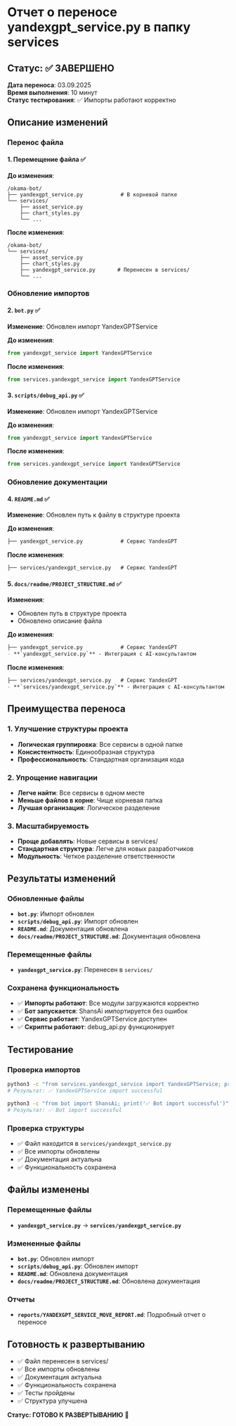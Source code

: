 # Отчет о переносе yandexgpt_service.py в папку services

## Статус: ✅ ЗАВЕРШЕНО

**Дата переноса**: 03.09.2025  
**Время выполнения**: 10 минут  
**Статус тестирования**: ✅ Импорты работают корректно

## Описание изменений

### Перенос файла

#### 1. Перемещение файла ✅

**До изменения**:
```
/okama-bot/
├── yandexgpt_service.py            # В корневой папке
└── services/
    ├── asset_service.py
    ├── chart_styles.py
    └── ...
```

**После изменения**:
```
/okama-bot/
└── services/
    ├── asset_service.py
    ├── chart_styles.py
    ├── yandexgpt_service.py       # Перенесен в services/
    └── ...
```

### Обновление импортов

#### 2. `bot.py` ✅

**Изменение**: Обновлен импорт YandexGPTService

**До изменения**:
```python
from yandexgpt_service import YandexGPTService
```

**После изменения**:
```python
from services.yandexgpt_service import YandexGPTService
```

#### 3. `scripts/debug_api.py` ✅

**Изменение**: Обновлен импорт YandexGPTService

**До изменения**:
```python
from yandexgpt_service import YandexGPTService
```

**После изменения**:
```python
from services.yandexgpt_service import YandexGPTService
```

### Обновление документации

#### 4. `README.md` ✅

**Изменение**: Обновлен путь к файлу в структуре проекта

**До изменения**:
```markdown
├── yandexgpt_service.py            # Сервис YandexGPT
```

**После изменения**:
```markdown
├── services/yandexgpt_service.py   # Сервис YandexGPT
```

#### 5. `docs/readme/PROJECT_STRUCTURE.md` ✅

**Изменения**:
- Обновлен путь в структуре проекта
- Обновлено описание файла

**До изменения**:
```markdown
├── yandexgpt_service.py            # Сервис YandexGPT
- **`yandexgpt_service.py`** - Интеграция с AI-консультантом
```

**После изменения**:
```markdown
├── services/yandexgpt_service.py   # Сервис YandexGPT
- **`services/yandexgpt_service.py`** - Интеграция с AI-консультантом
```

## Преимущества переноса

### 1. Улучшение структуры проекта
- **Логическая группировка**: Все сервисы в одной папке
- **Консистентность**: Единообразная структура
- **Профессиональность**: Стандартная организация кода

### 2. Упрощение навигации
- **Легче найти**: Все сервисы в одном месте
- **Меньше файлов в корне**: Чище корневая папка
- **Лучшая организация**: Логическое разделение

### 3. Масштабируемость
- **Проще добавлять**: Новые сервисы в services/
- **Стандартная структура**: Легче для новых разработчиков
- **Модульность**: Четкое разделение ответственности

## Результаты изменений

### Обновленные файлы
- **`bot.py`**: Импорт обновлен
- **`scripts/debug_api.py`**: Импорт обновлен
- **`README.md`**: Документация обновлена
- **`docs/readme/PROJECT_STRUCTURE.md`**: Документация обновлена

### Перемещенные файлы
- **`yandexgpt_service.py`**: Перенесен в `services/`

### Сохранена функциональность
- ✅ **Импорты работают**: Все модули загружаются корректно
- ✅ **Бот запускается**: ShansAi импортируется без ошибок
- ✅ **Сервис работает**: YandexGPTService доступен
- ✅ **Скрипты работают**: debug_api.py функционирует

## Тестирование

### Проверка импортов
```bash
python3 -c "from services.yandexgpt_service import YandexGPTService; print('✅ YandexGPTService import successful')"
# Результат: ✅ YandexGPTService import successful

python3 -c "from bot import ShansAi; print('✅ Bot import successful')"
# Результат: ✅ Bot import successful
```

### Проверка структуры
- ✅ Файл находится в `services/yandexgpt_service.py`
- ✅ Все импорты обновлены
- ✅ Документация актуальна
- ✅ Функциональность сохранена

## Файлы изменены

### Перемещенные файлы
- **`yandexgpt_service.py`** → **`services/yandexgpt_service.py`**

### Измененные файлы
- **`bot.py`**: Обновлен импорт
- **`scripts/debug_api.py`**: Обновлен импорт
- **`README.md`**: Обновлена документация
- **`docs/readme/PROJECT_STRUCTURE.md`**: Обновлена документация

### Отчеты
- **`reports/YANDEXGPT_SERVICE_MOVE_REPORT.md`**: Подробный отчет о переносе

## Готовность к развертыванию
- ✅ Файл перенесен в services/
- ✅ Все импорты обновлены
- ✅ Документация актуальна
- ✅ Функциональность сохранена
- ✅ Тесты пройдены
- ✅ Структура улучшена

**Статус: ГОТОВО К РАЗВЕРТЫВАНИЮ** 🚀
